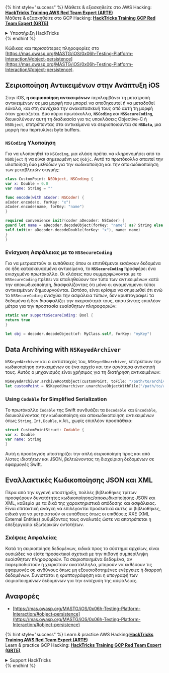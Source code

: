 {% hint style="success" %}
Μάθετε & εξασκηθείτε στο AWS Hacking:<img src="/.gitbook/assets/arte.png" alt="" data-size="line">[**HackTricks Training AWS Red Team Expert (ARTE)**](https://training.hacktricks.xyz/courses/arte)<img src="/.gitbook/assets/arte.png" alt="" data-size="line">\
Μάθετε & εξασκηθείτε στο GCP Hacking: <img src="/.gitbook/assets/grte.png" alt="" data-size="line">[**HackTricks Training GCP Red Team Expert (GRTE)**<img src="/.gitbook/assets/grte.png" alt="" data-size="line">](https://training.hacktricks.xyz/courses/grte)

<details>

<summary>Υποστήριξη HackTricks</summary>

* Ελέγξτε τα [**σχέδια συνδρομής**](https://github.com/sponsors/carlospolop)!
* **Εγγραφείτε στην** 💬 [**ομάδα Discord**](https://discord.gg/hRep4RUj7f) ή στην [**ομάδα telegram**](https://t.me/peass) ή **ακολουθήστε** μας στο **Twitter** 🐦 [**@hacktricks\_live**](https://twitter.com/hacktricks\_live)**.**
* **Μοιραστείτε κόλπα hacking υποβάλλοντας PRs στα** [**HackTricks**](https://github.com/carlospolop/hacktricks) και [**HackTricks Cloud**](https://github.com/carlospolop/hacktricks-cloud) github repos.

</details>
{% endhint %}

Κώδικας και περισσότερες πληροφορίες στο [https://mas.owasp.org/MASTG/iOS/0x06h-Testing-Platform-Interaction/#object-persistence](https://mas.owasp.org/MASTG/iOS/0x06h-Testing-Platform-Interaction/#object-persistence).

## Σειριοποίηση Αντικειμένων στην Ανάπτυξη iOS

Στην iOS, **η σειριοποίηση αντικειμένων** περιλαμβάνει τη μετατροπή αντικειμένων σε μια μορφή που μπορεί να αποθηκευτεί ή να μεταδοθεί εύκολα, και στη συνέχεια την ανακατασκευή τους από αυτή τη μορφή όταν χρειάζεται. Δύο κύρια πρωτόκολλα, **`NSCoding`** και **`NSSecureCoding`**, διευκολύνουν αυτή τη διαδικασία για τις υποκλάσεις Objective-C ή `NSObject`, επιτρέποντας στα αντικείμενα να σειριοποιούνται σε **`NSData`**, μια μορφή που περιτυλίγει byte buffers.

### **`NSCoding`** Υλοποίηση
Για να υλοποιηθεί το `NSCoding`, μια κλάση πρέπει να κληρονομήσει από το `NSObject` ή να είναι σημειωμένη ως `@objc`. Αυτό το πρωτόκολλο απαιτεί την υλοποίηση δύο μεθόδων για την κωδικοποίηση και την αποκωδικοποίηση των μεταβλητών στιγμής:
```swift
class CustomPoint: NSObject, NSCoding {
var x: Double = 0.0
var name: String = ""

func encode(with aCoder: NSCoder) {
aCoder.encode(x, forKey: "x")
aCoder.encode(name, forKey: "name")
}

required convenience init?(coder aDecoder: NSCoder) {
guard let name = aDecoder.decodeObject(forKey: "name") as? String else { return nil }
self.init(x: aDecoder.decodeDouble(forKey: "x"), name: name)
}
}
```
### **Ενίσχυση Ασφάλειας με το `NSSecureCoding`**
Για να μετριαστούν οι ευπάθειες όπου οι επιτιθέμενοι εισάγουν δεδομένα σε ήδη κατασκευασμένα αντικείμενα, το **`NSSecureCoding`** προσφέρει ένα ενισχυμένο πρωτόκολλο. Οι κλάσεις που συμμορφώνονται με το `NSSecureCoding` πρέπει να επαληθεύουν τον τύπο των αντικειμένων κατά την αποκωδικοποίηση, διασφαλίζοντας ότι μόνο οι αναμενόμενοι τύποι αντικειμένων δημιουργούνται. Ωστόσο, είναι κρίσιμο να σημειωθεί ότι ενώ το `NSSecureCoding` ενισχύει την ασφάλεια τύπων, δεν κρυπτογραφεί τα δεδομένα ή δεν διασφαλίζει την ακεραιότητά τους, απαιτώντας επιπλέον μέτρα για την προστασία ευαίσθητων πληροφοριών:
```swift
static var supportsSecureCoding: Bool {
return true
}

let obj = decoder.decodeObject(of: MyClass.self, forKey: "myKey")
```
## Data Archiving with `NSKeyedArchiver`
`NSKeyedArchiver` και ο αντίστοιχός του, `NSKeyedUnarchiver`, επιτρέπουν την κωδικοποίηση αντικειμένων σε ένα αρχείο και την αργότερα ανάκτησή τους. Αυτός ο μηχανισμός είναι χρήσιμος για τη διατήρηση αντικειμένων:
```swift
NSKeyedArchiver.archiveRootObject(customPoint, toFile: "/path/to/archive")
let customPoint = NSKeyedUnarchiver.unarchiveObjectWithFile("/path/to/archive") as? CustomPoint
```
### Using `Codable` for Simplified Serialization
Το πρωτόκολλο `Codable` της Swift συνδυάζει τα `Decodable` και `Encodable`, διευκολύνοντας την κωδικοποίηση και αποκωδικοποίηση αντικειμένων όπως `String`, `Int`, `Double`, κ.λπ., χωρίς επιπλέον προσπάθεια:
```swift
struct CustomPointStruct: Codable {
var x: Double
var name: String
}
```
Αυτή η προσέγγιση υποστηρίζει την απλή σειριοποίηση προς και από λίστες ιδιοτήτων και JSON, βελτιώνοντας τη διαχείριση δεδομένων σε εφαρμογές Swift.

## Εναλλακτικές Κωδικοποίησης JSON και XML
Πέρα από την εγγενή υποστήριξη, πολλές βιβλιοθήκες τρίτων προσφέρουν δυνατότητες κωδικοποίησης/αποκωδικοποίησης JSON και XML, καθεμία με τα δικά της χαρακτηριστικά απόδοσης και ασφάλειας. Είναι επιτακτική ανάγκη να επιλέγονται προσεκτικά αυτές οι βιβλιοθήκες, ειδικά για να μετριαστούν οι ευπάθειες όπως οι επιθέσεις XXE (XML External Entities) ρυθμίζοντας τους αναλυτές ώστε να αποτρέπεται η επεξεργασία εξωτερικών οντοτήτων.

### Σκέψεις Ασφαλείας
Κατά τη σειριοποίηση δεδομένων, ειδικά προς το σύστημα αρχείων, είναι ουσιώδες να είστε προσεκτικοί σχετικά με την πιθανή συμπερίληψη ευαίσθητων πληροφοριών. Τα σειριοποιημένα δεδομένα, αν παρεμποδιστούν ή χειριστούν ακατάλληλα, μπορούν να εκθέσουν τις εφαρμογές σε κινδύνους όπως μη εξουσιοδοτημένες ενέργειες ή διαρροή δεδομένων. Συνιστάται η κρυπτογράφηση και η υπογραφή των σειριοποιημένων δεδομένων για την ενίσχυση της ασφάλειας.

## Αναφορές
* [https://mas.owasp.org/MASTG/iOS/0x06h-Testing-Platform-Interaction/#object-persistence](https://mas.owasp.org/MASTG/iOS/0x06h-Testing-Platform-Interaction/#object-persistence)

{% hint style="success" %}
Learn & practice AWS Hacking:<img src="/.gitbook/assets/arte.png" alt="" data-size="line">[**HackTricks Training AWS Red Team Expert (ARTE)**](https://training.hacktricks.xyz/courses/arte)<img src="/.gitbook/assets/arte.png" alt="" data-size="line">\
Learn & practice GCP Hacking: <img src="/.gitbook/assets/grte.png" alt="" data-size="line">[**HackTricks Training GCP Red Team Expert (GRTE)**<img src="/.gitbook/assets/grte.png" alt="" data-size="line">](https://training.hacktricks.xyz/courses/grte)

<details>

<summary>Support HackTricks</summary>

* Check the [**subscription plans**](https://github.com/sponsors/carlospolop)!
* **Join the** 💬 [**Discord group**](https://discord.gg/hRep4RUj7f) or the [**telegram group**](https://t.me/peass) or **follow** us on **Twitter** 🐦 [**@hacktricks\_live**](https://twitter.com/hacktricks\_live)**.**
* **Share hacking tricks by submitting PRs to the** [**HackTricks**](https://github.com/carlospolop/hacktricks) and [**HackTricks Cloud**](https://github.com/carlospolop/hacktricks-cloud) github repos.

</details>
{% endhint %}
